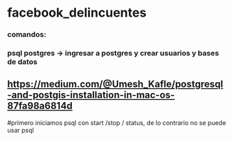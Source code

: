 # facebook_delincuentes

### comandos:
### psql postgres   -> ingresar a postgres y crear usuarios y bases de datos
## https://medium.com/@Umesh_Kafle/postgresql-and-postgis-installation-in-mac-os-87fa98a6814d
#primero iniciamos psql con start /stop / status, de lo contrario no se puede usar psql


